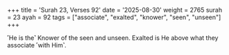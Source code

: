 +++
title = 'Surah 23, Verses 92'
date = '2025-08-30'
weight = 2765
surah = 23
ayah = 92
tags = ["associate", "exalted", "knower", "seen", "unseen"]
+++

˹He is the˺ Knower of the seen and unseen. Exalted is He above what they associate ˹with Him˺.